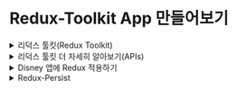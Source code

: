 # Redux-Toolkit App 만들어보기

<details>
<summary>리덕스 툴킷(Redux Toolkit)</summary>

### 리덕스 툴킷
- 리덕스 툴킷은 리덕스 로직을 작성하기 위한 공식 권장 접근 방식이다.
- 리덕스 코어를 둘러싸고 있으며 리덕스 앱을 빌드하는 데 필수적이라고 생각하는 패키지와 기능이 포함되어 있다.
- 리덕스 툴킷은 제안된 모범 사례를 기반으로 하여 대부분의 리덕스 작업을 단순화하고 일반적인 실수를 방지하고 리덕스 애플리케이션을 더 쉽게 작성할 수 있도록 한다.

[* 리덕스 툴킷으로 만들어진 카운터 앱 살펴보기](https://redux-toolkit.js.org/tutorials/quick-start)

#### 구성 방법
```bash
npx create-react-app my-app --template redux-typescript
```

![Alt text](image.png)
```bash
npm install @reduxjs/toolkit react-redux
```

### Store 생성하기
```typescript
import {configureStore} from '@reduxjs/toolkit'

export const store = configureStore({
    reducer: {},
})
```
![Alt text](image-1.png)

### React에 Redux 스토어 제공
- 저장소가 생성되면 src/index.js에서 애플리케이션 주위에 React-Redux<Provider>를 배치하여 React 구성 요소에서 사용할 수 있도록 할 수 있다.
- 방금 만든 Redux 저장소를 가져오고 주위에 <Provider>를 배치하고 저장소를 prop으로 전달한다.
```typescript
import App from './App'
import { store } from './app/store'
import { Provider } from 'react-redux'

ReactDOM.render(
    <Provider store={store}>
        <App />
    </Provider>
    document.getElementById('root')
)
```

### Redux State Slice 생성(Reducer)
- src/features/counter/counterSlice.js라는 새 파일을 추가한다.
- 해당 파일에서 Redux Toolkit의 createSlice API를 가져온다.

### 스토어에 Slice Reducer 추가
- 다음으로 카운터 슬라이스에서 리듀서 함수를 가져와서 스토어에 추가해야 한다.
- 리듀서 매개변수 내부에 필드를 정의함으로써 스토어에 이 슬라이스 리듀서 함수를 사용하여 해당 상태에 대한 모든 업데이트를 처리하도록 지시한다.

### React 컴포넌트에서 Redux State 및 Action 사용
- useSelector : useSelector를 사용하여 저장소에서 데이터를 읽는다.
- useDipatch : useDispatch를 사용하여 Action을 전달할 수 있다.
</details>

<details>
<summary>리덕스 툴킷 더 자세히 알아보기(APIs)</summary>

### Store 생성
```typescript
// 기존 Redux
const reduxStore = createStore(rootReducer);


// Toolkit
const toolkitStore = configureStore({ reducer: rootReducer });
```

### Action 생성
```typescript
// 기존 Redux : 액션 타입 상수와 액션 생성자 함수를 분리 선언
const INCREMENT = 'counter/increment';

function increment(amount: number) {
    return {
        type: INCREMENT,
        payload: amount,
    }
}

const action = increment(10)


// Toolkit : 액션 타입 상수와 액션 생성자 함수 생성을 createAction 함수 하나로 처리
import { createAction } from '@reduxjs/toolkit';

const increment = createAction<number>{'counter/increment'} // createAction은 type만 넣으면 자동으로 해당 type을 가진 aciton create 함수를 생성한다.
// 생성된 함수를 호출할 때 인수를 추가로 넣어준다면 이 값은 payload 프로퍼티의 값으로 들어가게 된다.

const action = increment(10)
```

### Reducer 생성
```typescript
// 기존 Redux : switch 문으로 이루어진 리듀서 함수
const initialState = { value: 0 }

function counterReducer(state = initialState, action) {
    switch (action.type) {
        case 'increment': 
            return { ...state, value: state.value + 1 }
        case 'decrement': 
            return { ...state, value: state.value - 1 }
        case 'incrementByAmount':
            return { ...state, value: state.value + action.payload }
        default:
            return state
    }
}


// Toolkit : createReducer 활용
import { createAction, createReducer } from '@reduxjs/toolkit'

interface CounterState {
    value: number
}

const increment = createAction('counter/increment')
const decrement = createAction('counter/decrement')
const incrementByAmount = createAction('counter/incrementByAmount')

const initialState = { value: 0 } as CounterState

const counterReducer = createReducer(initialState, {builder} => {
    builder
        .addCase(increment, (state, action) => {
            state.value++
        })
        .addCase(decrement, (state, action) => {
            state.value--
        })
        .addCAse(incrementByAmount, (state, action) => {
            state.value += action.payload
        })
})
```
- createReducer에서 Aciton을 처리하기 위해 케이스 리듀서를 정의하는 두 가지 다른 형태인 "빌더 콜백(Builder Callback)" 표기법과 "맵 객체(Map Object)" 표기법을 지원한다.
- 둘 다 동일하지만 "빌더 콜백" 표기법이 타입 스크립트와의 호환성을 위해 더 선호되고 있다. (위의 예제의 경우 빌더 콜백 방식으로 작성되었다.)
  - builder callback -> createReducer(initialState, builderCallback)
    - builder.addCase(actionCreator, reducer) : 액션 타입과 정확히 맵핑되는 케이스 리듀서를 추가하여 액션을 처리한다. addMatcher 또는 addDefaultCase 메서드 보다 먼저 작성되어야 한다.
    - builder.addMatcher(matcher, reducer) : 새로 들어오는 모든 액션에 대해 주어진 패턴과 일치하는지 확인하고 리듀서를 실행한다.
    - builder.addDefaultCase(reducer) : 다른 케이스 리듀서나 매치 리듀서가 실행되지 않았다면, 기본 케이스 리듀서가 실행된다.
  - map object -> createReducer(initialState, actionMap, actionMatchers, defaultCaseReducer)
    - initialState : 리듀서를 처음 호출할 때 사용해야 하는 초기 상태 값
    - actionsMap : 액션 타입이 케이스 리듀서에 맵핑되어 있는 객체
    - actionMatchers : {matcher, reducer} 형식으로 정의된 배열로 케이스 리듀서가 일치하는지 여부에 관계없이 모든 일치하는 리듀서가 순서대로 실행된다.
    - defaultCaseReducer : 이 작업에 대해 케이스 리듀서 및 매처 리듀서가 실행되지 않은 경우 실행되는 "기본 케이스" 리듀서이다.
```typescript
// map object 방식
const isStringPayloadAction = (action) => typeof action.payload === 'string'

const lengthOfAllStringsReducer = createReducer(
    { strLen: 0, nonStringActions: 0 }, // initial state
    { // normal reducers
        increment: (state, action) => state + action.payload,
        decrement: (state, action) => state - action.payload
    },
    [ // array of matcher reducers(actionMatchers)
        {
            matcher: isStringPayloadAction,
            reducer(state, action) {
                state.strLen += action.payload.length
            },
        },
    ],
    // default reducer
    (state) => {
        state.nonStringActions++
    }
)

```

### Prepare 콜백함수를 사용해서 Action Contents 커스터마이즈 하기
- 일반적으로 액션 생성자 함수를 호출해서 액션을 생성할 때 아래 예제와 같이 단일 인자를 받아서 action.payload 값을 생성한다.
```typescript
import { createAction } from '@reduxjs/toolkit'

const increment = createAction<number>('counter/increment')

const action = increment(10);
```

- 이 때 payload에 사용자 정의 값을 추가하고 싶다면 아래와 같이 prepare callback 함수를 이용하면 된다.
```typescript
import { createAction, nanoid } from '@reduxjs/toolkit'

const addTodo = createAction('todos/add', function prepare(text) { // prepare callback 활용하여 커스터마이징 하기
    return {
        payload: {
            text,
            id: nanoid(),
            createdAt: new Date().toISOString(),
        },
    }
});

console.log(addTodo('Write more docs'));
/*
{
    type: 'todos/add',
    payload: {
        text: 'Write more docs',
        id: 'AJjaoeijfiaodjfioj',
        createdAt: '2023-12-27T09:35:581Z'
    }
}
*/
```

### createSlice()
- 이 API는 Redux Logic을 작성하기 위한 표준 접근 방식이다.
- createSlice 내부에서는 지금까지 배운 createAction과 createReducer를 사용하고 있다.
- createSlice 함수는 리듀서 함수의 대상인 초기 상태(initial state)와 "slice 이름"을 받아 리듀서와 상태에 해당하는 액션 생성자와 액션 타입을 자동으로 생성하는 함수이다.
```typescript
import { createSlice } from '@reudxjs/toolkit'

const initialState = { value: 0 }

const counterSlice = createSlice({ // createSlice는 단일 구성 객체 매개변수를 가진다.
    name: 'counter',
    initialState,
    reducers: { // case reducer 함수들의 객체로 이 객체의 key 이름은 action type 상수를 생성하는데 사용된다.
        increment(state) {
            state.value++
        },
        decrement(state) { // counter/decrement라는 action type 상수가 생성된다. 그리고 이에 상응하는 액션 타입을 가진 액션이 디스패치 되면 리듀서가 실행된다.
            state.value--
        },
        incrementByAmount(state, action) {
            state.value += action.payload
        }
    }
})

export const { increment, decrement, incrementByAmount } = counterSlice.actions
export default counterSlice.reducer

/* --------------------------- */

const todoSlice = createSlice({
    name: 'todos',
    initialState: [],
    reducers: {
        addTodo: {
            reducer: (state, action) => {
                state.push(action.payload)
            },
            prepare: (text) => {
                const id = nanoid()
                return { payload: { id, text }}
            }
        }
    }
})
```

### extraReducers
- extraReducers를 사용하면 createSlice가 생성한 action type 외에 다른 aciton type에 응답할 수 있다.
- extraReducers로 지정된 케이스 리듀서는 "외부" 액션을 참조하기 위한 것이므로, 그들은 slice.actions에서 생성된 액션을 가지지 않을 것이다.
```typescript
const incrementBy = createAction('incrementBy')
const decrementBy = createAction('decrementBy')

const counter = createSlice({
    name: 'counter',
    initialState: 0,
    reducers: {
        increment: (state) => state + 1,
        decrement: (state) => state - 1,
    },
    // builder callback api 활용해야 함
    extraReducers: (builder) => {
        builder.addCase(incrementBy, (state, action) => {
            return state + action.payload
        })
        builder.addCase(decrementBy, (state, action) => {
            return state - action.payload
        })
    }
})
```

### createAsynceThunk
- createAction의 비동기 버전이다.
- createAction + Asynce => createAsyncThunk
```typescript
// createAction
function createAction(type, prepareAction?)


// createAsyncThunk
function createAsyncThunk(type, payloadCreator, options)
/*
1. type : 비동기 요청의 생명 주기를 나타내는 추가 Redux action type 상수를 생성하는 데 사용되는 문자열
예를 들어 'users/requestStatus' type 인수는 다음 action type을 생성한다.
    - pending : 'users/requestStatus/pending'
    - fulfilled : 'users/requestStatus/fulfilled'
    - refected : 'users/requestStatus/rejected'

2. payloadCreator : Promise를 반환하는 콜백 함수
*/

// 사용 예제
const fetchUserById = createAsyncThunk(
    'users/fetchByIdStatus',
    async (userId, thunkAPI) => {
        const response = await userAPI.fetchById(userId)
        return response.data
    }
)

const userSlice = createSlice({
    reducers: {
        // standard reducer logic
    },
    extraReducers: (builder) => {
        builder.addCase(fetchUserById.pending, (state, action) => {}),
        builder.addCase(fetchUserById.fulfilled, (state, action) => {
            state.entities.push(action.payload)
        }),
        builder.addCase(fetchUserById.rejected, (state, action) => {})
    }
})

dispatch(fetchUserById(123))
```
- function createAsyncThunk(type, payloadCreator, options) 에서 2번째 매개변수는
  - function payloadCreator(arg, thunkAPI)와 같고
  - 해당 함수의 2번째 매개변수는 일반적으로 Redux Thunk 함수에 전달되는 모든 매개변수와 추가 옵션을 포함하는 객체이다.
    - dispatch : Redux 스토어 dispatch 메서드
    - getState : Redux 스토어 getState 메서드
    - extra : 설정 시 Thunk 미들에ㅜ어에 제공되는 "추가 인수" (사용 가능한 경우)
    - requestId : 이 요청 시퀀스를 식별하기 위해 자동으로 생성된 고유 문자열 ID 값
    - signal : 앱 로직의 다른 부분이 이 요청을 취소가 필요한 것으로 표시했는지 확인하는 데 사용할 수 있는 AbortController.signal 개체이다.
    - rejectWithValue(value, [meta]) : rejectWithValue는 정의된 페이로드 및 메타와 함께 거부된 응답을 반환하기 위해 작업 생성자에서 반환(또는 throw) 할 수 있는 유틸리티 함수입니다. 그것은 당신이 어떤 값을 주든 전달하고 거부된 작업의 페이로드에 반환한다. 메타도 전달하면 기존의 rejectAction.meta와 병합된다.
    - fulfillWithValue(value, meta) : fulfillWithValue는 fulfilledAction.meta에 추가할 수 있는 기능을 가지고 있는 동안
```typescript
const updateUser = createAsyncThunk(
    'users/update',
    async(userData, { rejectWithValue }) => {
        const { id, ...fields } = userData
        try {
            const response = await userAPI.updateById(id, fields)
            return response.data.user
        } catch(err) {
            return rejectWithValue(err.response.data)
        }
    }
)

builder.addCase(fetchUserById.rejected, (state, action) => {
    state.error = action.payload
})
```

### cancellation
1. thunk 실행 중 취소하기
```typescript
import React, { useEffect } from "react";
import { useAppDispatch } from "../../app/hooks";
import { incrementAsync } from "./counterSlice";

const Test = () => {
  const dispatch = useAppDispatch();

  useEffect(() => {
    const promise = dispatch(incrementAsync(10));
    return () => {
      // clear up
      promise.abort(); // 
    };
  }, []);
  return <div>Test</div>;
};

export default Test;

```
- Toggle 버튼을 눌러서 Test 컴포넌트가 더 이상 사용되지 않는 Unmount될 때 clean up 부분이 호출되므로 promise.abort() 메소드가 호출되어서 thunk가 실행 중에 중지가 되게 된다.
- 이렇게 되면 'thunkName/rejected" action이 dispatch된다.

2. abort 이벤트 발생 시 request 취소하기
```typescript
export const fetchUserAsync = createAsyncThunk(
    'counter/fetchUsers',
    async() => {
        await axios.get("https://jsonplaceholder.typicode.com/users");
    }
);

React.useEffect(() => {
    const promise = dispatch(fetchUsersAsync());
    return () => {
        promise.abort();
    }
})

export const fetchUsersAsync = createAsyncThunk(
    'counter/fetchUsers',
    async(_, thunkAPI) => {
        const controller = new AbortController();

        thunkAPI.signal.addEventListener('abort', () => {
            controller.abort()
        })
        await axios.get("https://jsonplaceholder.typicode.com/users", {
            signal: controller.signal
        })
    }
)
```
</details>

<details>
<summary>Disney 앱에 Redux 적용하기</summary>
🚗[Go to react-disney-plus-app](https://github.com/Dahoonkk/Studying_React/tree/main/react/react-disney-plus-app)
</details>

<details>
<summary>Redux-Persist</summary>

- 리덕스 스토어에 있는 State들은 페이지를 새로고침 하면 초기화되는 것을 볼 수 있다.
- 하지만 Redux Persist를 이용하면 페이지 새로고침 후에도 상태를 유지할 수 있게 된다.

```bash
npm i redux-persist
```
</details>